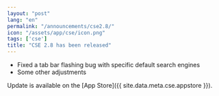 ```yaml
---
layout: "post"
lang: "en"
permalink: "/announcements/cse2.8/"
icon: "/assets/app/cse/icon.png"
tags: ['cse']
title: "CSE 2.8 has been released"
---
```


- Fixed a tab bar flashing bug with specific default search engines
- Some other adjustments

Update is available on the [App Store]({{ site.data.meta.cse.appstore }}).

